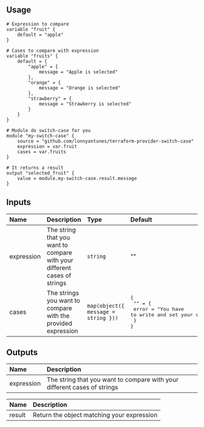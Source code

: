 ## Usage
```
# Expression to compare
variable "fruit" {
    default = "apple"
}

# Cases to compare with expression
variable "fruits" {
    default = {
        "apple" = {
            message = "Apple is selected"
        },
        "orange" = {
            message = "Orange is selected"
        },
        "strawberry" = {
            message = "Strawberry is selected"
        }
    }
}

# Module do switch-case for you
module "my-switch-case" {
    source = "github.com/lonnyantunes/terraform-provider-switch-case"
    expression = var.fruit
    cases = var.fruits
}

# It returns a result
output "selected_fruit" {
    value = module.my-switch-case.result.message
}
```

## Inputs

| Name          | Description |  Type 	                             |  Default 	| Required  |
|:---	        |:---	      |:---	                                 |:---	        |:---	    |
| expression  	| The string that you want to compare with your different cases of strings 	      |  `string`  	                         | ""             | Yes       |
| cases  	    | The strings you want to compare with the provided expression	      | `map(object({ message = string }))`  	                         | <pre>{ <br>  "" = {<br>         error = "You have to write and set your custom cases." <br>  } <br>}</pre>            | Yes       |


## Outputs

| Name          | Description |
|:---	        |:---	      |
| expression  	| The string that you want to compare with your different cases of strings 	      |

| Name          | Description |
|:---	        |:---	      |
| result  	    | Return the object matching your expression |
